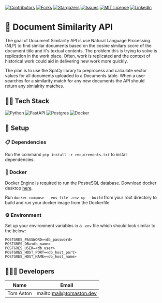 [![Contributors][contributors-shield]][contributors-url]
[![Forks][forks-shield]][forks-url]
[![Stargazers][stars-shield]][stars-url]
[![Issues][issues-shield]][issues-url]
[![MIT License][license-shield]][license-url]
[![LinkedIn][linkedin-shield]][linkedin-url]

# 📄 Document Similarity API

The goal of Document Similarity API is use Natural Language Processing (NLP) to find similar documents based on the cosine similary score of the document title and it's textual contents.
The problem this is trying to solve is replication in the work place. Often, work is replicated and the context of historical work could aid in delivering new work more quickly.

The plan is to use the SpaCy library to preprocess and calculate vector values for all documents uploaded to a Documents table. 
When a user searches for a similarity match for any new documents the API should return any simialrity matches.

## 🧑‍💻 Tech Stack

![Python]
![FastAPI]
![Postgres]
![Docker]

## 🔧 Setup

### 📋 Dependencies
Run the command ```pip install -r requirements.txt``` to install dependencies.

### 🐋 Docker
Docker Engine is required to run the PostreSQL database.
Download docker desktop [here](https://www.docker.com/products/docker-desktop/).

Run ```docker-compose --env-file .env up --build``` from your root directory to build and run your docker image from the Dockerfile

### ⚙️ Environment
Set up your environment variables in a ```.env``` file which should look similar to the below:
```
POSTGRES_PASSWORD=<db_password>
POSTGRES_DB=<db_name>
POSTGRES_USER=<db_user>
POSTGRES_HOST_PORT=<db_host_port>
POSTGRES_HOST_NAME=<db_host_name>
```

## 🧑‍🤝‍🧑 Developers 

| Name           | Email                      |
| -------------- | -------------------------- |
| Tom Aston      | mailto:mail@tomaston.dev     |

<!-- MARKDOWN LINKS & IMAGES -->
<!-- https://www.markdownguide.org/basic-syntax/#reference-style-links -->
[contributors-shield]: https://img.shields.io/github/contributors/TomAston1996/doc-similarity-api.svg?style=for-the-badge
[contributors-url]: https://github.com/TomAston1996/doc-similarity-api/graphs/contributors
[forks-shield]: https://img.shields.io/github/forks/TomAston1996/doc-similarity-api.svg?style=for-the-badge
[forks-url]: https://github.com/TomAston1996/doc-similarity-api/network/members
[stars-shield]: https://img.shields.io/github/stars/TomAston1996/doc-similarity-api.svg?style=for-the-badge
[stars-url]: https://github.com/TomAston1996/doc-similarity-api/stargazers
[issues-shield]: https://img.shields.io/github/issues/TomAston1996/doc-similarity-api.svg?style=for-the-badge
[issues-url]: https://github.com/TomAston1996/doc-similarity-api/issues
[license-shield]: https://img.shields.io/github/license/TomAston1996/doc-similarity-api.svg?style=for-the-badge
[license-url]: https://github.com/TomAston1996/doc-similarity-api/blob/master/LICENSE.txt
[linkedin-shield]: https://img.shields.io/badge/-LinkedIn-black.svg?style=for-the-badge&logo=linkedin&colorB=555
[linkedin-url]: https://linkedin.com/in/tomaston96
[Python]: https://img.shields.io/badge/python-3670A0?style=for-the-badge&logo=python&logoColor=ffdd54
[FastAPI]: https://img.shields.io/badge/FastAPI-005571?style=for-the-badge&logo=fastapi
[Postgres]: https://img.shields.io/badge/postgres-%23316192.svg?style=for-the-badge&logo=postgresql&logoColor=white
[Docker]: https://img.shields.io/badge/docker-%230db7ed.svg?style=for-the-badge&logo=docker&logoColor=white
[Redis]: https://img.shields.io/badge/redis-%23DD0031.svg?style=for-the-badge&logo=redis&logoColor=white
